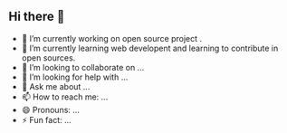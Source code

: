 ## Hi there 👋

- 🔭 I’m currently working on open source project .
- 🌱 I’m currently learning web developent and learning to contribute in open sources.
- 👯 I’m looking to collaborate on ...
- 🤔 I’m looking for help with ...
- 💬 Ask me about ...
- 📫 How to reach me: ...
- 😄 Pronouns: ...
- ⚡ Fun fact: ...


